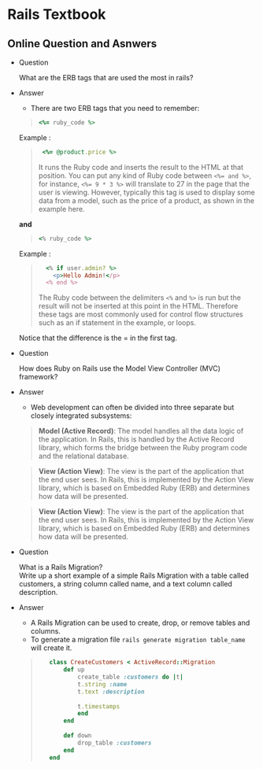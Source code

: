# Rails Textbook 

## Online Question and Asnwers

* Question <br/>

    What are the ERB tags that are used the most in rails?
    
* Answer

    - There are two ERB tags that you need to remember:<br/>
    > ```ruby
    > <%= ruby_code %>
    >```
    Example : 
    
    >```ruby 
    >  <%= @product.price %> 
    >```
    >It runs the Ruby code and inserts the result to the HTML at that position. You can put any kind of Ruby code between `<%= and %>`, for instance, `<%= 9 * 3 %>` will translate to 27 in the page that the user is viewing. However, typically this tag is used to display some data from a model, such as the price of a product, as shown in the example here.

    **and**
    
    > ```ruby
    > <% ruby_code %>
    >```
    Example : 
    
    >```ruby
    >   <% if user.admin? %>
    >     <p>Hello Admin!</p>
    >   <% end %>
    >```
    >The Ruby code between the delimiters `<%` and `%>` is run but the result will not be inserted at this point in the HTML. Therefore these tags are most commonly used for control flow structures such as an if statement in the example, or loops.

    Notice that the difference is the = in the first tag. <br/>

* Question <br/>

    How does Ruby on Rails use the Model View Controller (MVC) framework?

* Answer <br/>

    - Web development can often be divided into three separate but closely integrated subsystems:<br/>

    >**Model (Active Record)**: The model handles all the data logic of the application. In Rails, this is handled by the Active Record library, which forms the bridge between the Ruby program code and the relational database.

    >**View (Action View)**: The view is the part of the application that the end user sees. In Rails, this is implemented by the Action View library, which is based on Embedded Ruby (ERB) and determines how data will be presented.

    >**View (Action View)**: The view is the part of the application that the end user sees. In Rails, this is implemented by the Action View library, which is based on Embedded Ruby (ERB) and determines how data will be presented.    

* Question <br/>

    What is a Rails Migration? <br/>
    Write up a short example of a simple Rails Migration with a table called customers, a string column called name, and a text column called description.

* Answer <br/>
    - A Rails Migration can be used to create, drop, or remove tables and columns.
    - To generate a migration file `rails generate migration table_name` will create it.

    >```ruby
    >    class CreateCustomers < ActiveRecord::Migration
    >        def up
    >            create_table :customers do |t|
    >            t.string :name
    >            t.text :description
    >        
    >            t.timestamps
    >            end
    >        end
    >        
    >        def down
    >            drop_table :customers
    >        end
    >    end
    >```
